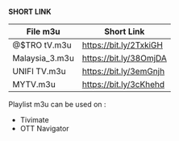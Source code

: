 **SHORT LINK**

File m3u | Short Link
------------ | -------------
@$TRO tV.m3u | https://bit.ly/2TxkiGH
Malaysia_3.m3u | https://bit.ly/38OmjDA
UNIFI TV.m3u | https://bit.ly/3emGnjh
MYTV.m3u | https://bit.ly/3cKhehd

Playlist m3u can be used on :
* Tivimate
* OTT Navigator
